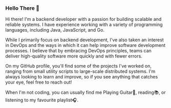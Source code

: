 ### Hello There 👋

<!--
**enespolat24/enespolat24** is a ✨ _special_ ✨ repository because its `README.md` (this file) appears on your GitHub profile.

Here are some ideas to get you started:

- 🔭 I’m currently working on ...
- 🌱 I’m currently learning ...
- 👯 I’m looking to collaborate on ...
- 🤔 I’m looking for help with ...
- 💬 Ask me about ...
- 📫 How to reach me: ...
- 😄 Pronouns: ...
- ⚡ Fun fact: ...
-->
Hi there! I'm a backend developer with a passion for building scalable and reliable systems. I have experience working with a variety of programming languages, including Java, JavaScript, and Go.

While I primarily focus on backend development, I've also taken an interest in DevOps and the ways in which it can help improve software development processes. I believe that by embracing DevOps principles, teams can deliver high-quality software more quickly and with fewer errors.

On my GitHub profile, you'll find some of the projects I've worked on, ranging from small utility scripts to large-scale distributed systems. I'm always looking to learn and improve, so if you see anything that catches your eye, feel free to reach out!

When I'm not coding, you can usually find me Playing Guitar🎸, reading📚, or listening to my favourite playlist🎧.
